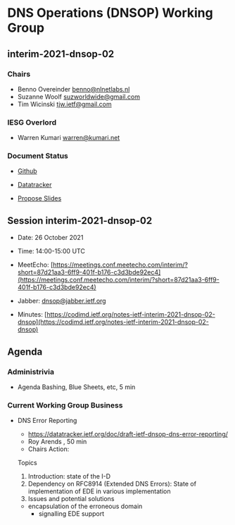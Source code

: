 
# DNS Operations (DNSOP) Working Group
## interim-2021-dnsop-02


### Chairs
* Benno Overeinder [benno@nlnetlabs.nl](benno@nlnetlabs.nl)
* Suzanne Woolf [suzworldwide@gmail.com](suzworldwide@gmail.com)
* Tim Wicinski [tjw.ietf@gmail.com](tjw.ietf@gmail.com)

### IESG Overlord
* Warren Kumari [warren@kumari.net](warren@kumari.net)

### Document Status
* [Github](https://github.com/ietf-wg-dnsop/wg-materials/blob/main/dnsop-document-status.md)
* [Datatracker](https://datatracker.ietf.org/wg/dnsop/documents/)

* [Propose Slides](https://datatracker.ietf.org/meeting/interim-2021-dnsop-02/session/dnsop)


## Session interim-2021-dnsop-02

* Date: 26 October 2021
* Time: 14:00-15:00 UTC
* MeetEcho: [https://meetings.conf.meetecho.com/interim/?short=87d21aa3-6ff9-401f-b176-c3d3bde92ec4](https://meetings.conf.meetecho.com/interim/?short=87d21aa3-6ff9-401f-b176-c3d3bde92ec4)

* Jabber:  [dnsop@jabber.ietf.org](dnsop@jabber.ietf.org)
* Minutes: [https://codimd.ietf.org/notes-ietf-interim-2021-dnsop-02-dnsop](https://codimd.ietf.org/notes-ietf-interim-2021-dnsop-02-dnsop)


## Agenda

### Administrivia

* Agenda Bashing, Blue Sheets, etc,  5 min

### Current Working Group Business

*   DNS Error Reporting
    - https://datatracker.ietf.org/doc/draft-ietf-dnsop-dns-error-reporting/
    - Roy Arends , 50 min
    - Chairs Action:

    Topics
    1. Introduction: state of the I-D
    2. Dependency on RFC8914 (Extended DNS Errors): State of implementation of EDE in various implementation
    3. Issues and potential solutions
	- encapsulation of the erroneous domain
        - signalling EDE support

